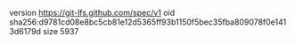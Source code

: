 version https://git-lfs.github.com/spec/v1
oid sha256:d9781cd08e8bc5cb81e12d5365ff93b1150f5bec35fba809078f0e1413d6179d
size 5937
